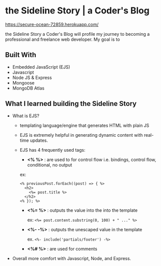 # the Sideline Story | a Coder's Blog

https://secure-ocean-72859.herokuapp.com/

the Sideline Story a Coder's Blog will profile my journey to becoming a professional and freelance web developer. My goal is to   


## Built With

* Embedded JavaScript (EJS)
* Javascript
* Node JS & Express
* Mongoose
* MongoDB Atlas


## What I learned building the Sideline Story

*  What is EJS?
    * templating language/engine that generates HTML with plain JS

    * EJS is extremely helpful in generating dynamic content with real-time updates.

    * EJS has 4 frequently used tags:
      * **<% %>** : are used to for control flow i.e. bindings, control flow, conditional, no output

      ex:
        ```
        <% previousPost.forEach((post) => { %>
          <h2>
            <%= post.title %>
          </h2>
        <% }); %>
        ```


      * **<%= %>** : outputs the value into the into the template

        ex:
        ```<%= post.content.substring(0, 100) + " ..." %>```

      * **<%- -%>** : outputs the unescaped value in the template

         ex.
        ```<%- include('partials/footer') -%>```


      * **<%# %>** : are used for comments



* Overall more comfort with Javascript, Node, and Express. <br/>
